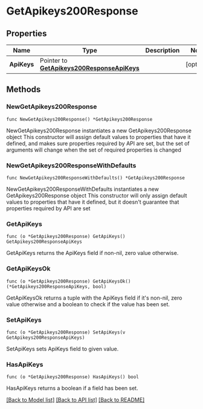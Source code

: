 # GetApikeys200Response

## Properties

Name | Type | Description | Notes
------------ | ------------- | ------------- | -------------
**ApiKeys** | Pointer to [**GetApikeys200ResponseApiKeys**](GetApikeys200ResponseApiKeys.md) |  | [optional] 

## Methods

### NewGetApikeys200Response

`func NewGetApikeys200Response() *GetApikeys200Response`

NewGetApikeys200Response instantiates a new GetApikeys200Response object
This constructor will assign default values to properties that have it defined,
and makes sure properties required by API are set, but the set of arguments
will change when the set of required properties is changed

### NewGetApikeys200ResponseWithDefaults

`func NewGetApikeys200ResponseWithDefaults() *GetApikeys200Response`

NewGetApikeys200ResponseWithDefaults instantiates a new GetApikeys200Response object
This constructor will only assign default values to properties that have it defined,
but it doesn't guarantee that properties required by API are set

### GetApiKeys

`func (o *GetApikeys200Response) GetApiKeys() GetApikeys200ResponseApiKeys`

GetApiKeys returns the ApiKeys field if non-nil, zero value otherwise.

### GetApiKeysOk

`func (o *GetApikeys200Response) GetApiKeysOk() (*GetApikeys200ResponseApiKeys, bool)`

GetApiKeysOk returns a tuple with the ApiKeys field if it's non-nil, zero value otherwise
and a boolean to check if the value has been set.

### SetApiKeys

`func (o *GetApikeys200Response) SetApiKeys(v GetApikeys200ResponseApiKeys)`

SetApiKeys sets ApiKeys field to given value.

### HasApiKeys

`func (o *GetApikeys200Response) HasApiKeys() bool`

HasApiKeys returns a boolean if a field has been set.


[[Back to Model list]](../README.md#documentation-for-models) [[Back to API list]](../README.md#documentation-for-api-endpoints) [[Back to README]](../README.md)


